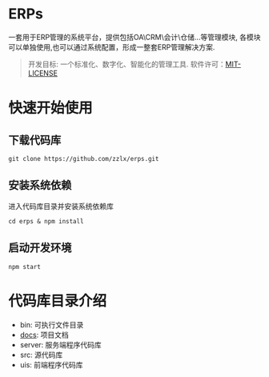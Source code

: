 ERPs
====

一套用于ERP管理的系统平台，提供包括OA\CRM\会计\仓储...等管理模块, 
各模块可以单独使用,也可以通过系统配置，形成一整套ERP管理解决方案.

> 开发目标: 一个标准化、数字化、智能化的管理工具.
> 软件许可：[MIT-LICENSE](./LICENSE)

# 快速开始使用

## 下载代码库

```
git clone https://github.com/zzlx/erps.git
```

## 安装系统依赖

进入代码库目录并安装系统依赖库

```
cd erps & npm install
```

## 启动开发环境

```
npm start
```

# 代码库目录介绍

* bin: 可执行文件目录
* [docs](./docs/README.md): 项目文档
* server: 服务端程序代码库
* src: 源代码库
* uis: 前端程序代码库
